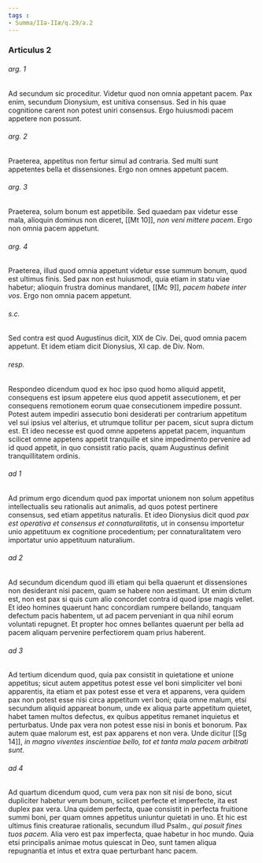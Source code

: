 ```yaml
---
tags : 
- Summa/IIa-IIæ/q.29/a.2
---
```


### Articulus 2

###### arg. 1
Ad secundum sic proceditur. Videtur quod non omnia appetant pacem. Pax enim, secundum Dionysium, est unitiva consensus. Sed in his quae cognitione carent non potest uniri consensus. Ergo huiusmodi pacem appetere non possunt.

###### arg. 2
Praeterea, appetitus non fertur simul ad contraria. Sed multi sunt appetentes bella et dissensiones. Ergo non omnes appetunt pacem.

###### arg. 3
Praeterea, solum bonum est appetibile. Sed quaedam pax videtur esse mala, alioquin dominus non diceret, [[Mt 10]], *non veni mittere pacem*. Ergo non omnia pacem appetunt.

###### arg. 4
Praeterea, illud quod omnia appetunt videtur esse summum bonum, quod est ultimus finis. Sed pax non est huiusmodi, quia etiam in statu viae habetur; alioquin frustra dominus mandaret, [[Mc 9]], *pacem habete inter vos*. Ergo non omnia pacem appetunt.

###### s.c.
Sed contra est quod Augustinus dicit, XIX de Civ. Dei, quod omnia pacem appetunt. Et idem etiam dicit Dionysius, XI cap. de Div. Nom.

###### resp.
Respondeo dicendum quod ex hoc ipso quod homo aliquid appetit, consequens est ipsum appetere eius quod appetit assecutionem, et per consequens remotionem eorum quae consecutionem impedire possunt. Potest autem impediri assecutio boni desiderati per contrarium appetitum vel sui ipsius vel alterius, et utrumque tollitur per pacem, sicut supra dictum est. Et ideo necesse est quod omne appetens appetat pacem, inquantum scilicet omne appetens appetit tranquille et sine impedimento pervenire ad id quod appetit, in quo consistit ratio pacis, quam Augustinus definit tranquillitatem ordinis.

###### ad 1
Ad primum ergo dicendum quod pax importat unionem non solum appetitus intellectualis seu rationalis aut animalis, ad quos potest pertinere consensus, sed etiam appetitus naturalis. Et ideo Dionysius dicit quod *pax est operativa et consensus et connaturalitatis*, ut in consensu importetur unio appetituum ex cognitione procedentium; per connaturalitatem vero importatur unio appetituum naturalium.

###### ad 2
Ad secundum dicendum quod illi etiam qui bella quaerunt et dissensiones non desiderant nisi pacem, quam se habere non aestimant. Ut enim dictum est, non est pax si quis cum alio concordet contra id quod ipse magis vellet. Et ideo homines quaerunt hanc concordiam rumpere bellando, tanquam defectum pacis habentem, ut ad pacem perveniant in qua nihil eorum voluntati repugnet. Et propter hoc omnes bellantes quaerunt per bella ad pacem aliquam pervenire perfectiorem quam prius haberent.

###### ad 3
Ad tertium dicendum quod, quia pax consistit in quietatione et unione appetitus; sicut autem appetitus potest esse vel boni simpliciter vel boni apparentis, ita etiam et pax potest esse et vera et apparens, vera quidem pax non potest esse nisi circa appetitum veri boni; quia omne malum, etsi secundum aliquid appareat bonum, unde ex aliqua parte appetitum quietet, habet tamen multos defectus, ex quibus appetitus remanet inquietus et perturbatus. Unde pax vera non potest esse nisi in bonis et bonorum. Pax autem quae malorum est, est pax apparens et non vera. Unde dicitur [[Sg 14]], *in magno viventes inscientiae bello, tot et tanta mala pacem arbitrati sunt*.

###### ad 4
Ad quartum dicendum quod, cum vera pax non sit nisi de bono, sicut dupliciter habetur verum bonum, scilicet perfecte et imperfecte, ita est duplex pax vera. Una quidem perfecta, quae consistit in perfecta fruitione summi boni, per quam omnes appetitus uniuntur quietati in uno. Et hic est ultimus finis creaturae rationalis, secundum illud Psalm., *qui posuit fines tuos pacem*. Alia vero est pax imperfecta, quae habetur in hoc mundo. Quia etsi principalis animae motus quiescat in Deo, sunt tamen aliqua repugnantia et intus et extra quae perturbant hanc pacem.

